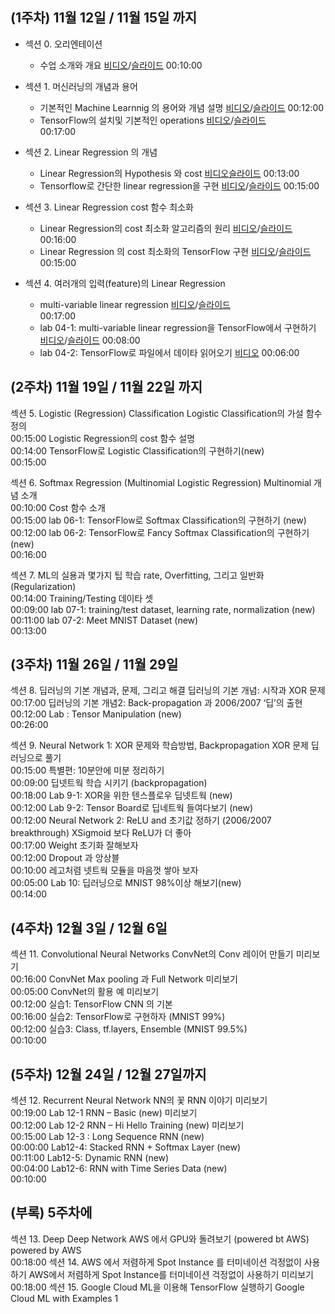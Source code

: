 
## (1주차) 11월 12일 / 11월 15일 까지

- 섹션 0. 오리엔테이션
    - 수업 소개와 개요	[비디오](https://www.youtube.com/watch?v=BS6O0zOGX4E)/[슬라이드](https://hunkim.github.io/ml/lec0.pdf)
00:10:00

- 섹션 1. 머신러닝의 개념과 용어
    - 기본적인 Machine Learnnig 의 용어와 개념 설명	[비디오](https://www.youtube.com/watch?v=qPMeuL2LIqY)/[슬라이드](https://hunkim.github.io/ml/lec1.pdf)
00:12:00
    - TensorFlow의 설치및 기본적인 operations [비디오](https://youtu.be/-57Ne86Ia8w)/[슬라이드](https://docs.google.com/presentation/d/137IlT2N3AYcclqxNuc8j9RDrIeHiYkSZ5JPg_vg9Jqk/edit#slide=id.g1d115b0ec5_0_215)		
00:17:00

- 섹션 2. Linear Regression 의 개념
    - Linear Regression의 Hypothesis 와 cost [비디오](https://www.youtube.com/watch?v=Hax03rCn3UI)[슬라이드](https://hunkim.github.io/ml/lec2.pdf)
00:13:00
    - Tensorflow로 간단한 linear regression을 구현 [비디오](https://youtu.be/mQGwjrStQgg)/[슬라이드](https://docs.google.com/presentation/d/12raZrY3d244q6jGuC7EykeSPzjP1-FqofMiNlx5Q52o)
00:15:00

- 섹션 3. Linear Regression cost 함수 최소화 
    - Linear Regression의 cost 최소화 알고리즘의 원리	[비디오](https://www.youtube.com/watch?v=TxIVr-nk1so)/[슬라이드](https://hunkim.github.io/ml/lec3.pdf)
00:16:00
    - Linear Regression 의 cost 최소화의 TensorFlow 구현 [비디오](https://youtu.be/Y0EF9VqRuEA)/[슬라이드](https://docs.google.com/presentation/d/1Az_ulisKyBH7hVNrQmN_3HyrX1sAxUMqXQvvtaRGYl4)
00:15:00

- 섹션 4. 여러개의 입력(feature)의 Linear Regression
    - multi-variable linear regression [비디오](https://youtu.be/kPxpJY6fRkY)/[슬라이드](https://docs.google.com/presentation/d/1bHVxjCVvRKjCgtf6OMmxe35nR65LnsERoWSefWscv2I/)		
00:17:00
    - lab 04-1: multi-variable linear regression을 TensorFlow에서 구현하기	[비디오](https://youtu.be/fZUV3xjoZSM)/[슬라이드](https://docs.google.com/presentation/d/1WF5yphSXyzYLG8wmVvOpRmgAlw4vewbK51ZwLAOFZXk)
00:08:00
    - lab 04-2: TensorFlow로 파일에서 데이타 읽어오기 [비디오](https://youtu.be/o2q4QNnoShY)
00:06:00


## (2주차) 11월 19일 / 11월 22일 까지

섹션 5. Logistic (Regression) Classification
Logistic Classification의 가설 함수 정의		
00:15:00
Logistic Regression의 cost 함수 설명		
00:14:00
TensorFlow로 Logistic Classification의 구현하기(new)		
00:15:00


섹션 6. Softmax Regression (Multinomial Logistic Regression)
Multinomial 개념 소개		
00:10:00
Cost 함수 소개		
00:15:00
lab 06-1: TensorFlow로 Softmax Classification의 구현하기 (new)		
00:12:00
lab 06-2: TensorFlow로 Fancy Softmax Classification의 구현하기 (new)		
00:16:00


섹션 7. ML의 실용과 몇가지 팁
학습 rate, Overfitting, 그리고 일반화 (Regularization)		
00:14:00
Training/Testing 데이타 셋		
00:09:00
lab 07-1: training/test dataset, learning rate, normalization (new)		
00:11:00
lab 07-2: Meet MNIST Dataset (new)		
00:13:00


## (3주차) 11월 26일 / 11월 29일 

섹션 8. 딥러닝의 기본 개념과, 문제, 그리고 해결
딥러닝의 기본 개념: 시작과 XOR 문제		
00:17:00
딥러닝의 기본 개념2: Back-propagation 과 2006/2007 ‘딥’의 출현		
00:12:00
Lab : Tensor Manipulation (new)		
00:26:00


섹션 9. Neural Network 1: XOR 문제와 학습방법, Backpropagation
XOR 문제 딥러닝으로 풀기		
00:15:00
특별편: 10분안에 미분 정리하기		
00:09:00
딥넷트웍 학습 시키기 (backpropagation)		
00:18:00
Lab 9-1: XOR을 위한 텐스플로우 딥넷트웍 (new)		
00:12:00
Lab 9-2: Tensor Board로 딥네트웍 들여다보기 (new)		
00:12:00
Neural Network 2: ReLU and 초기값 정하기 (2006/2007 breakthrough)
XSigmoid 보다 ReLU가 더 좋아		
00:17:00
Weight 초기화 잘해보자		
00:12:00
Dropout 과 앙상블		
00:10:00
레고처렴 넷트웍 모듈을 마음껏 쌓아 보자		
00:05:00
Lab 10: 딥러닝으로 MNIST 98%이상 해보기(new)		
00:14:00


## (4주차) 12월 3일 / 12월 6일 

섹션 11. Convolutional Neural Networks
ConvNet의 Conv 레이어 만들기	미리보기	
00:16:00
ConvNet Max pooling 과 Full Network	미리보기	
00:05:00
ConvNet의 활용 예	미리보기	
00:12:00
실습1: TensorFlow CNN 의 기본		
00:16:00
실습2: TensorFlow로 구현하자 (MNIST 99%)		
00:12:00
실습3: Class, tf.layers, Ensemble (MNIST 99.5%)		
00:10:00



## (5주차) 12월 24일 / 12월 27일까지

섹션 12. Recurrent Neural Network
NN의 꽃 RNN 이야기	미리보기	
00:19:00
Lab 12-1 RNN – Basic (new)	미리보기	
00:12:00
Lab 12-2 RNN – Hi Hello Training (new)	미리보기	
00:15:00
Lab 12-3 : Long Sequence RNN (new)		
00:00:00
Lab12-4: Stacked RNN + Softmax Layer (new)		
00:11:00
Lab12-5: Dynamic RNN (new)		
00:04:00
Lab12-6: RNN with Time Series Data (new)		
00:10:00

## (부록) 5주차에 

섹션 13. Deep Deep Network AWS 에서 GPU와 돌려보기 (powered bt AWS)
powered by AWS		
00:18:00
섹션 14. AWS 에서 저렴하게 Spot Instance 를 터미네이션 걱정없이 사용하기
AWS에서 저렴하게 Spot Instance를 터미네이션 걱정없이 사용하기	미리보기	
00:18:00
섹션 15. Google Cloud ML을 이용해 TensorFlow 실행하기
Google Cloud ML with Examples 1


